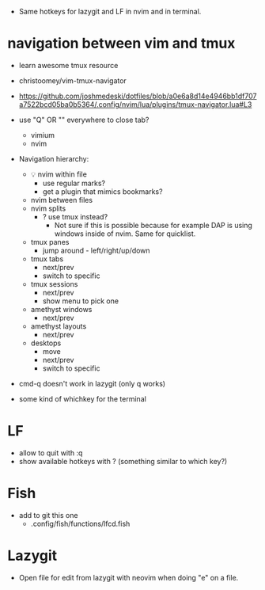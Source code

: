 - Same hotkeys for lazygit and LF in nvim and in terminal.


# navigation between vim and tmux

- learn awesome tmux resource

- christoomey/vim-tmux-navigator
- https://github.com/joshmedeski/dotfiles/blob/a0e6a8d14e4946bb1df707a7522bcd05ba0b5364/.config/nvim/lua/plugins/tmux-navigator.lua#L3

- use "Q" OR "<Cmd-Q>" everywhere to close tab?
  - vimium
  - nvim

- Navigation hierarchy:
  - 💡 nvim within file
    - use regular marks?
    - get a plugin that mimics bookmarks?
  - nvim between files
  - nvim splits
    - ? use tmux instead?
      - Not sure if this is possible because for example DAP is using windows inside of nvim. Same for quicklist.
  - tmux panes
    - jump around - left/right/up/down
  - tmux tabs
    - next/prev
    - switch to specific
  - tmux sessions
    - next/prev
    - show menu to pick one
  - amethyst windows
    - next/prev
  - amethyst layouts
    - next/prev
  - desktops
    - move
    - next/prev
    - switch to specific

- cmd-q doesn't work in lazygit (only q works)

- some kind of whichkey for the terminal


# LF
- allow to quit with :q
- show available hotkeys with ? (something similar to which key?)

# Fish
- add to git this one 
  - .config/fish/functions/lfcd.fish

# Lazygit
- Open file for edit from lazygit with neovim when doing "e" on a file.

